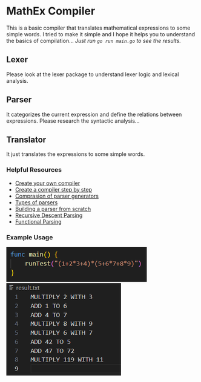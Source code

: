 # MathEx Compiler

This is a basic compiler that translates mathematical expressions to some simple words. 
I tried to make it simple and I hope it helps you to understand the basics of compilation...
_Just run `go run main.go` to see the results._

## Lexer
Please look at the lexer package to understand lexer logic and lexical analysis.

## Parser
It categorizes the current expression and define the relations between expressions.
Please research the syntactic analysis...

## Translator
It just translates the expressions to some simple words.

### Helpful Resources
* [Create your own compiler](https://citw.dev/tutorial/create-your-own-compiler?p=1)
* [Create a compiler step by step](https://hackaday.com/2022/11/27/create-a-compiler-step-by-step/)
* [Comprasion of parser generators](https://en.wikipedia.org/wiki/Comparison_of_parser_generators)
* [Types of parsers](https://www.geeksforgeeks.org/types-of-parsers-in-compiler-design/)
* [Building a parser from scratch](https://www.youtube.com/watch?v=4m7ubrdbWQU)
* [Recursive Descent Parsing](https://www.youtube.com/watch?v=SToUyjAsaFk)
* [Functional Parsing](https://www.youtube.com/watch?v=dDtZLm7HIJs)

### Example Usage
![Usage](/examples/example%20usage.png)
![Result](/examples/result.png)
